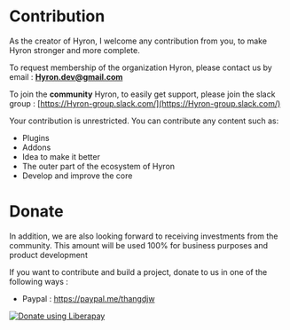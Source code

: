 # Contribution

As the creator of Hyron, I welcome any contribution from you, to make Hyron stronger and more complete.

To request membership of the organization Hyron, please contact us by email : **Hyron.dev@gmail.com**

To join the **community** Hyron, to easily get support, please join the slack group : [https://Hyron-group.slack.com/](https://Hyron-group.slack.com/)

Your contribution is unrestricted. You can contribute any content such as:

* Plugins
* Addons
* Idea to make it better
* The outer part of the ecosystem of Hyron
* Develop and improve the core

# Donate

In addition, we are also looking forward to receiving investments from the community. This amount will be used 100% for business purposes and product development

If you want to contribute and build a project, donate to us in one of the following ways :

- Paypal : https://paypal.me/thangdjw

<script src="https://liberapay.com/thangdjw/widgets/button.js"></script>
<noscript><a href="https://liberapay.com/thangdjw/donate"><img alt="Donate using Liberapay" src="https://liberapay.com/assets/widgets/donate.svg"></a></noscript>
